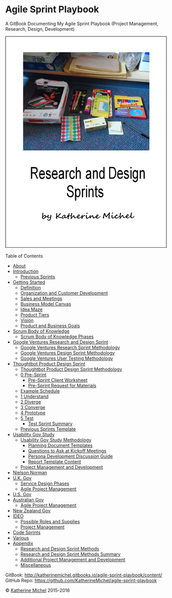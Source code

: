 # Agile Sprint Playbook

A GitBook Documenting My Agile Sprint Playbook (Project Management, Research, Design, Development)

![](cover.jpg)

Table of Contents
* [About](README.md)
* [Introduction](introduction.md)
   * [Previous Sprints](previous-sprints.md)
* [Getting Started](organization-and-customer-development/getting-started.md)
    * [Definition](organization-and-customer-development/definition.md)
    * [Organization and Customer Development](organization-and-customer-development/organization-and-customer-development.md)
    * [Sales and Meetings](organization-and-customer-development/sales-and-meetings.md)
    * [Business Model Canvas](organization-and-customer-development/business-model-canvas.md)
    * [Idea Maze](organization-and-customer-development/idea-maze.md)
    * [Product Tiers](organization-and-customer-development/product-tiers.md)
    * [Vision](organization-and-customer-development/vision.md)
    * [Product and Business Goals](organization-and-customer-development/product-and-business-goals.md)
* [Scrum Body of Knowledge](scrum-body-of-knowledge/scrum-body-of-knowledge.md)
    * [Scrum Body of Knowledge Phases](scrum-body-of-knowledge/scrum-body-of-knowledge-phases.md)
* [Google Ventures Research and Design Sprint](google-ventures/google-ventures-research-and-design-sprint.md)
    * [Google Ventures Research Sprint Methodology](google-ventures/google-ventures-research-sprint-methodology.md)
    * [Google Ventures Design Sprint Methodology](google-ventures/google-ventures-design-sprint-methodology.md)
    * [Google Ventures User Testing Methodology](google-ventures/google-ventures-user-testing-methodology.md)
* [Thoughtbot Product Design Sprint](thoughtbot/thoughtbot-product-design-sprint.md)
    * [Thoughtbot Product Design Sprint Methodology](thoughtbot/thoughtbot-product-design-sprint-methodology.md)
    * [0 Pre-Sprint](thoughtbot/0-pre-sprint.md)
        * [Pre-Sprint Client Worksheet](thoughtbot/0-pre-sprint-client-worksheet.md)
        * [Pre-Sprint Request for Materials](thoughtbot/0-pre-sprint-request-for-materials.md)
    * [Example Schedule](thoughtbot/example-schedule.md)
    * [1 Understand](thoughtbot/1-understand.md)
    * [2 Diverge](thoughtbot/2-diverge.md)
    * [3 Converge](thoughtbot/3-converge.md)
    * [4 Prototype](thoughtbot/4-prototype.md)
    * [5 Test](thoughtbot/5-test.md)
        * [Test Sprint Summary](thoughtbot/5-test-sprint-summary.md)
    * [Previous Sprints Template](thoughtbot/previous-sprints-template.md)
* [Usability Gov Study](usability-gov/usability-gov-study.md)
    * [Usability Gov Study Methodology](usability-gov/usability-gov-study-methodology.md)
      * [Planning Document Templates](usability-gov/templates-and-guides/planning-document-templates.md)
      * [Questions to Ask at Kickoff Meetings](usability-gov/templates-and-guides/questions-to-ask-at-kickoff-meetings.md)
      * [Persona Development Discussion Guide](usability-gov/templates-and-guides/persona-development-discussion-guide.md)
      * [Report Template Content](usability-gov/templates-and-guides/report-template-content.md)
    * [Project Management and Development](usability-gov/project-management-and-development.md)
* [Nielson Norman](nielson-norman/nielson-norman.md)
* [U.K. Gov](uk-gov/uk-gov.md)
    * [Service Design Phases](uk-gov/service-design.md)  
    * [Agile Project Management](uk-gov/agile-project-management.md) 
* [U.S. Gov](us-gov/us-gov.md)
* [Australian Gov](australian-gov/australian-gov.md)
    * [Agile Project Management](australian-gov/agile-project-management.md) 
* [New Zealand Gov](new-zealand-gov/new-zealand-gov.md)
* [IDEO](ideo/ideo.md)
    * [Possible Roles and Supplies](ideo/possible-roles-and-supplies.md)
    * [Project Management](ideo/project-management.md)
* [Code Sprints](code-sprints/code-sprints.md)
* [Various](various/various.md)
* [Appendix](appendix/appendix.md)      
    * [Research and Design Sprint Methods](appendix/research-and-design-sprint-methods.md)
    * [Research and Design Sprint Methods Summary](appendix/research-and-design-sprint-methods-summary.md)
    * [Additional Project Management and Development](appendix/additional-project-management-and-development.md)
    * [Miscellaneous](appendix/miscellaneous.md)

GitBook: http://katherinemichel.gitbooks.io/agile-sprint-playbook/content/
<br> 
GitHub Repo: https://github.com/KatherineMichel/agile-sprint-playbook

© [Katherine Michel](https://twitter.com/katimichel) 2015-2016
